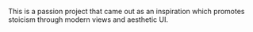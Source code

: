 This is a passion project that came out as an inspiration which promotes stoicism through modern views and aesthetic UI.
